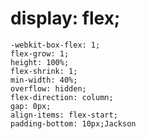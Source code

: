 #     display: flex;
    -webkit-box-flex: 1;
    flex-grow: 1;
    height: 100%;
    flex-shrink: 1;
    min-width: 40%;
    overflow: hidden;
    flex-direction: column;
    gap: 0px;
    align-items: flex-start;
    padding-bottom: 10px;Jackson
